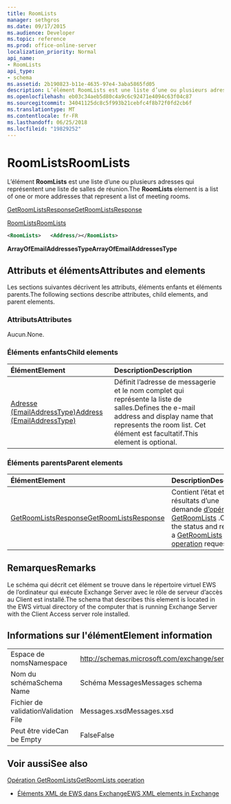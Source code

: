 ```yaml
---
title: RoomLists
manager: sethgros
ms.date: 09/17/2015
ms.audience: Developer
ms.topic: reference
ms.prod: office-online-server
localization_priority: Normal
api_name:
- RoomLists
api_type:
- schema
ms.assetid: 2b190823-b11e-4635-97e4-3aba5865fd05
description: L’élément RoomLists est une liste d’une ou plusieurs adresses qui représentent une liste de salles de réunion.
ms.openlocfilehash: eb03c34aeb5d80c4a9c6c92471e4094c63f04c87
ms.sourcegitcommit: 34041125dc8c5f993b21cebfc4f8b72f0fd2cb6f
ms.translationtype: MT
ms.contentlocale: fr-FR
ms.lasthandoff: 06/25/2018
ms.locfileid: "19829252"
---
```

# <a name="roomlists"></a><span data-ttu-id="a56f7-103">RoomLists</span><span class="sxs-lookup"><span data-stu-id="a56f7-103">RoomLists</span></span>

<span data-ttu-id="a56f7-104">L’élément **RoomLists** est une liste d’une ou plusieurs adresses qui représentent une liste de salles de réunion.</span><span class="sxs-lookup"><span data-stu-id="a56f7-104">The **RoomLists** element is a list of one or more addresses that represent a list of meeting rooms.</span></span> 
  
[<span data-ttu-id="a56f7-105">GetRoomListsResponse</span><span class="sxs-lookup"><span data-stu-id="a56f7-105">GetRoomListsResponse</span></span>](getroomlistsresponse.md)
  
[<span data-ttu-id="a56f7-106">RoomLists</span><span class="sxs-lookup"><span data-stu-id="a56f7-106">RoomLists</span></span>](roomlists.md)
  
```xml
<RoomLists>   <Address/></RoomLists>
```

 <span data-ttu-id="a56f7-107">**ArrayOfEmailAddressesType**</span><span class="sxs-lookup"><span data-stu-id="a56f7-107">**ArrayOfEmailAddressesType**</span></span>
## <a name="attributes-and-elements"></a><span data-ttu-id="a56f7-108">Attributs et éléments</span><span class="sxs-lookup"><span data-stu-id="a56f7-108">Attributes and elements</span></span>

<span data-ttu-id="a56f7-109">Les sections suivantes décrivent les attributs, éléments enfants et éléments parents.</span><span class="sxs-lookup"><span data-stu-id="a56f7-109">The following sections describe attributes, child elements, and parent elements.</span></span>
  
### <a name="attributes"></a><span data-ttu-id="a56f7-110">Attributs</span><span class="sxs-lookup"><span data-stu-id="a56f7-110">Attributes</span></span>

<span data-ttu-id="a56f7-111">Aucun.</span><span class="sxs-lookup"><span data-stu-id="a56f7-111">None.</span></span>
  
### <a name="child-elements"></a><span data-ttu-id="a56f7-112">Éléments enfants</span><span class="sxs-lookup"><span data-stu-id="a56f7-112">Child elements</span></span>

|<span data-ttu-id="a56f7-113">**Élément**</span><span class="sxs-lookup"><span data-stu-id="a56f7-113">**Element**</span></span>|<span data-ttu-id="a56f7-114">**Description**</span><span class="sxs-lookup"><span data-stu-id="a56f7-114">**Description**</span></span>|
|:-----|:-----|
|[<span data-ttu-id="a56f7-115">Adresse (EmailAddressType)</span><span class="sxs-lookup"><span data-stu-id="a56f7-115">Address (EmailAddressType)</span></span>](address-emailaddresstype.md) <br/> |<span data-ttu-id="a56f7-116">Définit l’adresse de messagerie et le nom complet qui représente la liste de salles.</span><span class="sxs-lookup"><span data-stu-id="a56f7-116">Defines the e-mail address and display name that represents the room list.</span></span> <span data-ttu-id="a56f7-117">Cet élément est facultatif.</span><span class="sxs-lookup"><span data-stu-id="a56f7-117">This element is optional.</span></span>  <br/> |
   
### <a name="parent-elements"></a><span data-ttu-id="a56f7-118">Éléments parents</span><span class="sxs-lookup"><span data-stu-id="a56f7-118">Parent elements</span></span>

|<span data-ttu-id="a56f7-119">**Élément**</span><span class="sxs-lookup"><span data-stu-id="a56f7-119">**Element**</span></span>|<span data-ttu-id="a56f7-120">**Description**</span><span class="sxs-lookup"><span data-stu-id="a56f7-120">**Description**</span></span>|
|:-----|:-----|
|[<span data-ttu-id="a56f7-121">GetRoomListsResponse</span><span class="sxs-lookup"><span data-stu-id="a56f7-121">GetRoomListsResponse</span></span>](getroomlistsresponse.md) <br/> |<span data-ttu-id="a56f7-122">Contient l’état et les résultats d’une demande [d’opération GetRoomLists](getroomlists-operation.md) .</span><span class="sxs-lookup"><span data-stu-id="a56f7-122">Contains the status and result of a [GetRoomLists operation](getroomlists-operation.md) request.</span></span>  <br/> |
   
## <a name="remarks"></a><span data-ttu-id="a56f7-123">Remarques</span><span class="sxs-lookup"><span data-stu-id="a56f7-123">Remarks</span></span>

<span data-ttu-id="a56f7-124">Le schéma qui décrit cet élément se trouve dans le répertoire virtuel EWS de l’ordinateur qui exécute Exchange Server avec le rôle de serveur d’accès au Client est installé.</span><span class="sxs-lookup"><span data-stu-id="a56f7-124">The schema that describes this element is located in the EWS virtual directory of the computer that is running Exchange Server with the Client Access server role installed.</span></span>
  
## <a name="element-information"></a><span data-ttu-id="a56f7-125">Informations sur l'élément</span><span class="sxs-lookup"><span data-stu-id="a56f7-125">Element information</span></span>

|||
|:-----|:-----|
|<span data-ttu-id="a56f7-126">Espace de noms</span><span class="sxs-lookup"><span data-stu-id="a56f7-126">Namespace</span></span>  <br/> |http://schemas.microsoft.com/exchange/services/2006/messages  <br/> |
|<span data-ttu-id="a56f7-127">Nom du schéma</span><span class="sxs-lookup"><span data-stu-id="a56f7-127">Schema Name</span></span>  <br/> |<span data-ttu-id="a56f7-128">Schéma Messages</span><span class="sxs-lookup"><span data-stu-id="a56f7-128">Messages schema</span></span>  <br/> |
|<span data-ttu-id="a56f7-129">Fichier de validation</span><span class="sxs-lookup"><span data-stu-id="a56f7-129">Validation File</span></span>  <br/> |<span data-ttu-id="a56f7-130">Messages.xsd</span><span class="sxs-lookup"><span data-stu-id="a56f7-130">Messages.xsd</span></span>  <br/> |
|<span data-ttu-id="a56f7-131">Peut être vide</span><span class="sxs-lookup"><span data-stu-id="a56f7-131">Can be Empty</span></span>  <br/> |<span data-ttu-id="a56f7-132">False</span><span class="sxs-lookup"><span data-stu-id="a56f7-132">False</span></span>  <br/> |
   
## <a name="see-also"></a><span data-ttu-id="a56f7-133">Voir aussi</span><span class="sxs-lookup"><span data-stu-id="a56f7-133">See also</span></span>



[<span data-ttu-id="a56f7-134">Opération GetRoomLists</span><span class="sxs-lookup"><span data-stu-id="a56f7-134">GetRoomLists operation</span></span>](getroomlists-operation.md)


- [<span data-ttu-id="a56f7-135">Éléments XML de EWS dans Exchange</span><span class="sxs-lookup"><span data-stu-id="a56f7-135">EWS XML elements in Exchange</span></span>](ews-xml-elements-in-exchange.md)

